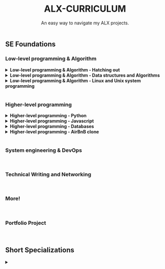 <h1 align="center"><b>ALX-CURRICULUM</b></h1>
<div align="center">An easy way to navigate my ALX projects.</div>

<!-- =============================================================== -->
<br>

## SE Foundations
### Low-level programming & Algorithm
<details>
<summary><b><a href=""></a>Low-level programming & Algorithm - Hatching out</b></summary><br>

- [0x00. C - Hello, World]()
- [0x01. C - Variables, if, else, while]()
- [First Day of C Programming]()
- [0x02. C - Functions, nested loops]()
- [0x04. C - More functions, more nested loops]()
- [0x03. C - Debugging]()
- [0x05. C - Pointers, arrays and strings]()
- [0x06. C - More pointers, arrays and strings]()
- [0x07. C - Even more pointers, arrays and strings]()
- [0x08. C - Recursion]()
- [0x09. C - Static libraries]()
- [0x0A. C - argc, argv]()
- [0x0B. C - malloc, free]()
- [0x0C. C - More malloc, free]()
- [0x0D. C - Preprocessor]()
- [0x0E. C - Structures, typedef]()
- [0x0F. C - Function pointers]()
- [0x10. C - Variadic functions]()
- [0x11. C - printf]()
- [0x14. C - Bit manipulation]()
- [0x18. C - Dynamic libraries]()
- [0x1C. C - Makefiles]()

<br><p align="center">※※※※※※※※※※※※</p><br>
</details>

<details>
<summary><b><a href=""></a>Low-level programming & Algorithm - Data structures and Algorithms</b></summary><br>

- [0x12. C - Singly linked lists]()
- [0x13. C - More singly linked lists]()
- [0x17. C - Doubly linked lists]()
- [0x19. C - Stacks, Queues - LIFO, FIFO]()
- [0x1A. C - Hash tables]()
- [0x1B. C - Sorting algorithms & Big O]()
- [0x1D. C - Binary trees]()
- [0x1E. C - Search Algorithms]()

<br><p align="center">※※※※※※※※※※※※</p><br>
</details>

<details>
<summary><b><a href=""></a>Low-level programming & Algorithm - Linux and Unix system programming</b></summary><br>

- [0x15. C - File I/O]()
- [0x16. C - Simple Shell]()

<br><p align="center">※※※※※※※※※※※※</p><br>
</details>
<!-- =============================================================== -->
<br>

### Higher-level programming
<details>
<summary><b><a href=""></a>Higher-level programming - Python</b></summary><br>

- [0x00. Python - Hello, World]()
- [0x01. Python - if/else, loops, functions]()
- [0x02. Python - import & modules]()
- [0x03. Python - Data Structures: Lists, Tuples]()
- [0x04. Python - More Data Structures: Set, Dictionary]()
- [0x05. Python - Exceptions]()
- [0x06. Python - Classes and Objects]()
- [0x08. Python - More Classes and Objects]()
- [0x07. Python - Test-driven development]()
- [0x09. Python - Everything is object]()
- [0x0A. Python - Inheritance]()
- [0x0B. Python - Input/Output]()
- [0x0C. Python - Almost a circle]()
- [0x0F. Python - Object-relational mapping]()
- [0x10. Python - Network #0]()
- [0x11. Python - Network #1]()

<br><p align="center">※※※※※※※※※※※※</p><br>
</details>

<details>
<summary><b><a href=""></a>Higher-level programming - Javascript</b></summary><br>

0x12. JavaScript - Warm up
0x13. JavaScript - Objects, Scopes and Closures
0x14. JavaScript - Web scraping
0x15. JavaScript - Web jQuery

<br><p align="center">※※※※※※※※※※※※</p><br>
</details>

<details>
<summary><b><a href=""></a>Higher-level programming - Databases</b></summary><br>


<br><p align="center">※※※※※※※※※※※※</p><br>
</details>

<details>
<summary><b><a href=""></a>Higher-level programming - AirBnB clone</b></summary><br>


<br><p align="center">※※※※※※※※※※※※</p><br>
</details>

<!-- =============================================================== -->
<br>

### System engineering & DevOps

<!-- =============================================================== -->
<br>

### Technical Writing and Networking

<!-- =============================================================== -->
<br>

### More!

<!-- =============================================================== -->
<br>

### Portfolio Project

<!-- =============================================================== -->
<br>

## Short Specializations
<details>
<summary><b><a href=""></a></b></summary><br>


<br><p align="center">※※※※※※※※※※※※</p><br>
</details>
